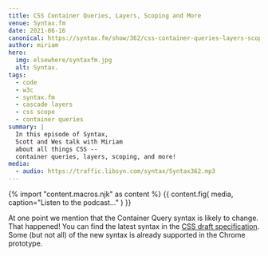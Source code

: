 ```yaml
---
title: CSS Container Queries, Layers, Scoping and More
venue: Syntax.fm
date: 2021-06-16
canonical: https://syntax.fm/show/362/css-container-queries-layers-scoping-and-more-with-miriam-suzanne
author: miriam
hero:
  img: elsewhere/syntaxfm.jpg
  alt: Syntax.
tags:
  - code
  - w3c
  - syntax.fm
  - cascade layers
  - css scope
  - container queries
summary: |
  In this episode of Syntax,
  Scott and Wes talk with Miriam
  about all things CSS --
  container queries, layers, scoping, and more!
media:
  - audio: https://traffic.libsyn.com/syntax/Syntax362.mp3
---
```


{% import "content.macros.njk" as content %}
{{ content.fig(
  media,
  caption="Listen to the podcast..."
) }}

At one point we mention
that the Container Query syntax
is likely to change.
That happened!
You can find the latest syntax
in the [CSS draft specification](https://drafts.csswg.org/css-contain-3/).
Some (but not all) of the new syntax
is already supported in the Chrome prototype.
